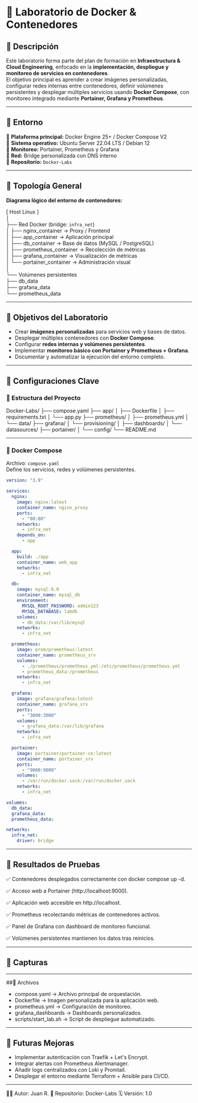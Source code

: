 # 🐳 Laboratorio de Docker & Contenedores

## 🔹 Descripción
Este laboratorio forma parte del plan de formación en **Infraestructura & Cloud Engineering**, enfocado en la **implementación, despliegue y monitoreo de servicios en contenedores**.  
El objetivo principal es aprender a crear imágenes personalizadas, configurar redes internas entre contenedores, definir volúmenes persistentes y desplegar múltiples servicios usando **Docker Compose**, con monitoreo integrado mediante **Portainer, Grafana y Prometheus**.

---

## 🔹 Entorno

📌 **Plataforma principal:** Docker Engine 25+ / Docker Compose V2  
📌 **Sistema operativo:** Ubuntu Server 22.04 LTS / Debian 12  
📌 **Monitoreo:** Portainer, Prometheus y Grafana  
📌 **Red:** Bridge personalizada con DNS interno  
📌 **Repositorio:** `Docker-Labs`  

---

## 🔹 Topología General

**Diagrama lógico del entorno de contenedores:**

[ Host Linux ]  
│  
├── Red Docker (bridge: `infra_net`)  
│     ├── nginx_container → Proxy / Frontend  
│     ├── app_container → Aplicación principal  
│     ├── db_container → Base de datos (MySQL / PostgreSQL)  
│     ├── prometheus_container → Recolección de métricas  
│     ├── grafana_container → Visualización de métricas  
│     └── portainer_container → Administración visual  
│  
└── Volúmenes persistentes  
      ├── db_data  
      ├── grafana_data  
      └── prometheus_data  

---

## 🔹 Objetivos del Laboratorio
- Crear **imágenes personalizadas** para servicios web y bases de datos.  
- Desplegar múltiples contenedores con **Docker Compose**.  
- Configurar **redes internas y volúmenes persistentes**.  
- Implementar **monitoreo básico con Portainer y Prometheus + Grafana**.  
- Documentar y automatizar la ejecución del entorno completo.  

---

## 🔹 Configuraciones Clave

### 🔸 Estructura del Proyecto

Docker-Labs/
├── compose.yaml
├── app/
│   ├── Dockerfile
│   ├── requirements.txt
│   └── app.py
├── prometheus/
│   ├── prometheus.yml
│   └── data/
├── grafana/
│   └── provisioning/
│       ├── dashboards/
│       └── datasources/
├── portainer/
│   └── config/
└── README.md


---

### 🔸 Docker Compose
Archivo: `compose.yaml`  
Define los servicios, redes y volúmenes persistentes.

```yaml
version: "3.9"

services:
  nginx:
    image: nginx:latest
    container_name: nginx_proxy
    ports:
      - "80:80"
    networks:
      - infra_net
    depends_on:
      - app

  app:
    build: ./app
    container_name: web_app
    networks:
      - infra_net

  db:
    image: mysql:8.0
    container_name: mysql_db
    environment:
      MYSQL_ROOT_PASSWORD: admin123
      MYSQL_DATABASE: labdb
    volumes:
      - db_data:/var/lib/mysql
    networks:
      - infra_net

  prometheus:
    image: prom/prometheus:latest
    container_name: prometheus_srv
    volumes:
      - ./prometheus/prometheus.yml:/etc/prometheus/prometheus.yml
      - prometheus_data:/prometheus
    networks:
      - infra_net

  grafana:
    image: grafana/grafana:latest
    container_name: grafana_srv
    ports:
      - "3000:3000"
    volumes:
      - grafana_data:/var/lib/grafana
    networks:
      - infra_net

  portainer:
    image: portainer/portainer-ce:latest
    container_name: portainer_srv
    ports:
      - "9000:9000"
    volumes:
      - /var/run/docker.sock:/var/run/docker.sock
    networks:
      - infra_net

volumes:
  db_data:
  grafana_data:
  prometheus_data:

networks:
  infra_net:
    driver: bridge

```

---

## 🔹 Resultados de Pruebas

✅ Contenedores desplegados correctamente con docker compose up -d.

✅ Acceso web a Portainer (http://localhost:9000).

✅ Aplicación web accesible en http://localhost.

✅ Prometheus recolectando métricas de contenedores activos.

✅ Panel de Grafana con dashboard de monitoreo funcional.

✅ Volúmenes persistentes mantienen los datos tras reinicios.


---

## 🔹 Capturas




---

##🔹 Archivos
* compose.yaml → Archivo principal de orquestación.
* Dockerfile  → Imagen personalizada para la aplicación web.
* prometheus.yml → Configuración de monitoreo.
* grafana_dashboards → Dashboards personalizados.
* scripts/start_lab.sh → Script de despliegue automatizado.

---

## 🔹 Futuras Mejoras
* Implementar autenticación con Traefik + Let's Encrypt.
* Integrar alertas con Prometheus Alertmanager.
* Añadir logs centralizados con Loki y Promtail.
* Desplegar el entorno mediante Terraform + Ansible para CI/CD.

---

👨‍💻 Autor: Juan R.
📘 Repositorio: Docker-Labs
🗓️ Versión: 1.0



